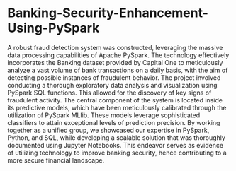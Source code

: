 # Banking-Security-Enhancement-Using-PySpark
A robust fraud detection system was constructed, leveraging the massive data processing capabilities of Apache PySpark. The technology effectively incorporates the Banking dataset provided by Capital One to meticulously analyze a vast volume of bank transactions on a daily basis, with the aim of detecting possible instances of fraudulent behavior. The project involved conducting a thorough exploratory data analysis and visualization using PySpark SQL functions. This allowed for the discovery of key signs of fraudulent activity. The central component of the system is located inside its predictive models, which have been meticulously calibrated through the utilization of PySpark MLlib. These models leverage sophisticated classifiers to attain exceptional levels of prediction precision. By working together as a unified group, we showcased our expertise in PySpark, Python, and SQL, while developing a scalable solution that was thoroughly documented using Jupyter Notebooks. This endeavor serves as evidence of utilizing technology to improve banking security, hence contributing to a more secure financial landscape.

